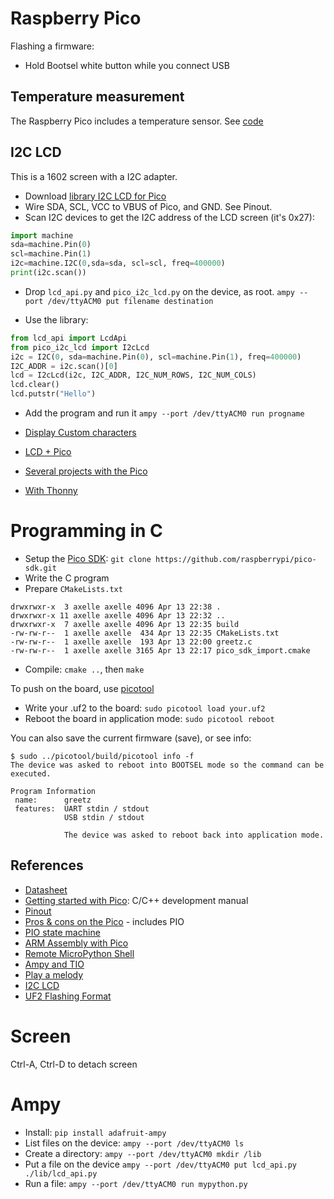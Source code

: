 # Raspberry Pico

Flashing a firmware:

- Hold Bootsel white button while you connect USB

## Temperature measurement

The Raspberry Pico includes a temperature sensor.
See [code](here)

## I2C LCD

This is a 1602 screen with a I2C adapter.

- Download [library I2C LCD for Pico](https://github.com/T-622/RPI-PICO-I2C-LCD)
- Wire SDA, SCL, VCC to VBUS of Pico, and GND. See Pinout.
- Scan I2C devices to get the I2C address of the LCD screen (it's 0x27):

```python
import machine
sda=machine.Pin(0)
scl=machine.Pin(1)
i2c=machine.I2C(0,sda=sda, scl=scl, freq=400000)
print(i2c.scan())
```

- Drop `lcd_api.py` and `pico_i2c_lcd.py` on the device, as root. `ampy --port /dev/ttyACM0 put filename destination`

- Use the library:

```python
from lcd_api import LcdApi
from pico_i2c_lcd import I2cLcd
i2c = I2C(0, sda=machine.Pin(0), scl=machine.Pin(1), freq=400000)
I2C_ADDR = i2c.scan()[0]
lcd = I2cLcd(i2c, I2C_ADDR, I2C_NUM_ROWS, I2C_NUM_COLS)
lcd.clear()
lcd.putstr("Hello")
```

- Add the program and run it `ampy --port /dev/ttyACM0 run progname`

- [Display Custom characters](https://microcontrollerslab.com/i2c-lcd-raspberry-pi-pico-micropython-tutorial/)
- [LCD + Pico](https://www.tomshardware.com/how-to/lcd-display-raspberry-pi-pico)
- [Several projects with the Pico](https://www.instructables.com/Beginner-Projects-for-Raspberry-Pi-Pico/)
- [With Thonny](https://microcontrollerslab.com/getting-started-raspberry-pi-pico-thonny-ide/)

# Programming in C

- Setup the [Pico SDK](https://datasheets.raspberrypi.com/pico/getting-started-with-pico.pdf): `git clone https://github.com/raspberrypi/pico-sdk.git`
- Write the C program
- Prepare `CMakeLists.txt`

```
drwxrwxr-x  3 axelle axelle 4096 Apr 13 22:38 .
drwxrwxr-x 11 axelle axelle 4096 Apr 13 22:32 ..
drwxrwxr-x  7 axelle axelle 4096 Apr 13 22:35 build
-rw-rw-r--  1 axelle axelle  434 Apr 13 22:35 CMakeLists.txt
-rw-rw-r--  1 axelle axelle  193 Apr 13 22:00 greetz.c
-rw-rw-r--  1 axelle axelle 3165 Apr 13 22:17 pico_sdk_import.cmake
```

- Compile: `cmake ..`, then `make`

To push on the board, use [picotool](https://github.com/raspberrypi/picotool)

- Write your .uf2 to the board: `sudo picotool load your.uf2`
- Reboot the board in application mode: `sudo picotool reboot`

You can also save the current firmware (save), or see info:

```
$ sudo ../picotool/build/picotool info -f
The device was asked to reboot into BOOTSEL mode so the command can be executed.

Program Information
 name:      greetz
 features:  UART stdin / stdout
            USB stdin / stdout

            The device was asked to reboot back into application mode.
```


## References

- [Datasheet](https://datasheets.raspberrypi.com/rp2040/rp2040-datasheet.pdf)
- [Getting started with Pico](https://datasheets.raspberrypi.com/pico/getting-started-with-pico.pdf): C/C++ development manual
- [Pinout](https://www.raspberrypi.com/documentation/microcontrollers/raspberry-pi-pico.html#pinout-and-design-files)
- [Pros & cons on the Pico](https://picockpit.com/raspberry-pi/fr/tout-ce-qui-concerne-le-raspberry-pi-pico) - includes PIO
- [PIO state machine](https://medium.com/geekculture/raspberry-pico-programming-with-pio-state-machines-e4610e6b0f29)
- [ARM Assembly with Pico](https://blog.smittytone.net/2022/06/19/get-started-with-arm-assembly-on-the-pi-pico/)
- [Remote MicroPython Shell](https://github.com/dhylands/rshell)
- [Ampy and TIO](https://bigl.es/tuesday-tooling-pico-mix/)
- [Play a melody](https://electroniqueamateur.blogspot.com/2021/07/jouer-une-melodie-avec-le-raspberry-pi.html)
- [I2C LCD](https://github.com/T-622/RPI-PICO-I2C-LCD)
- [UF2 Flashing Format](https://microsoft.github.io/uf2/)





# Screen

Ctrl-A, Ctrl-D to detach screen

# Ampy

- Install: `pip install adafruit-ampy`
- List files on the device: `ampy --port /dev/ttyACM0 ls`
- Create a directory: `ampy --port /dev/ttyACM0 mkdir /lib`
- Put a file on the device `ampy --port /dev/ttyACM0 put lcd_api.py ./lib/lcd_api.py`
- Run a file: `ampy --port /dev/ttyACM0 run mypython.py`
